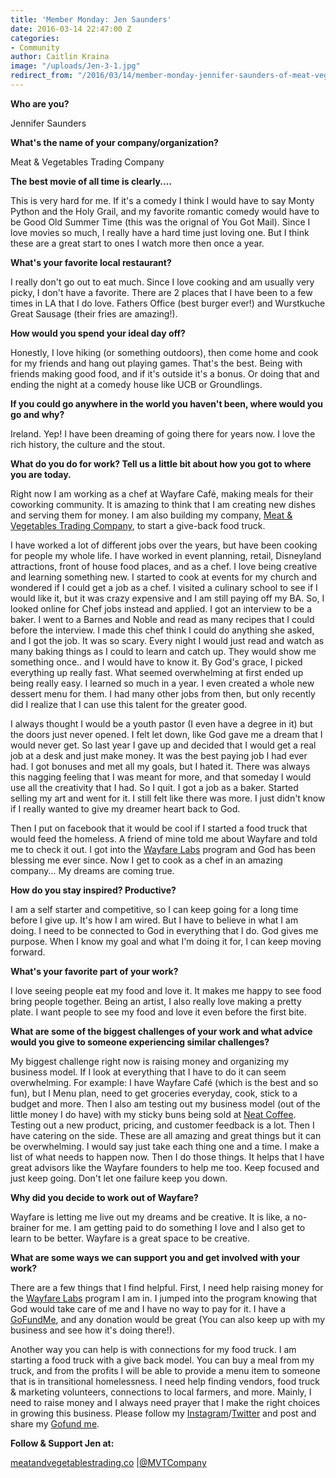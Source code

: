 ```yaml
---
title: 'Member Monday: Jen Saunders'
date: 2016-03-14 22:47:00 Z
categories:
- Community
author: Caitlin Kraina
image: "/uploads/Jen-3-1.jpg"
redirect_from: "/2016/03/14/member-monday-jennifer-saunders-of-meat-vegetables-trading-company/"
---
```


**Who are you?**

Jennifer Saunders

**What's the name of your company/organization?**

Meat & Vegetables Trading Company

**The best movie of all time is clearly....**

This is very hard for me. If it's a comedy I think I would have to say Monty Python and the Holy Grail, and my favorite romantic comedy would have to be Good Old Summer Time (this was the orignal of You Got Mail). Since I love movies so much, I really have a hard time just loving one. But I think these are a great start to ones I watch more then once a year. 

<!-- more --> 

**What's your favorite local restaurant?**

I really don't go out to eat much. Since I love cooking and am usually very picky, I don't have a favorite. There are 2 places that I have been to a few times in LA that I do love. Fathers Office (best burger ever!) and Wurstkuche Great Sausage (their fries are amazing!).

**How would you spend your ideal day off?**

Honestly, I love hiking (or something outdoors), then come home and cook for my friends and hang out playing games. That's the best. Being with friends making good food, and if it's outside it's a bonus. Or doing that and ending the night at a comedy house like UCB or Groundlings. 


**If you could go anywhere in the world you haven't been, where would you go and why?**

Ireland. Yep! I have been dreaming of going there for years now. I love the rich history, the culture and the stout. 

**What do you do for work? Tell us a little bit about how you got to where you are today.**

Right now I am working as a chef at Wayfare Café, making meals for their coworking community. It is amazing to think that I am creating new dishes and serving them for money. I am also building my company, [Meat & Vegetables Trading Company](http://meatandvegetablestrading.co), to start a give-back food truck. 

I have worked a lot of different jobs over the years, but have been cooking for people my whole life. I have worked in event planning, retail, Disneyland attractions, front of house food places, and as a chef. I love being creative and learning something new. I started to cook at events for my church and wondered if I could get a job as a chef. I visited a culinary school to see if I would like it, but it was crazy expensive and I am still paying off my BA. So, I looked online for Chef jobs instead and applied. I got an interview to be a baker. I went to a Barnes and Noble and read as many recipes that I could before the interview. I made this chef think I could do anything she asked, and I got the job. It was so scary. Every night I would just read and watch as many baking things as I could to learn and catch up. They would show me something once.. and I would have to know it. By God's grace, I picked everything up really fast. What seemed overwhelming at first ended up being really easy. I learned so much in a year. I even created a whole new dessert menu for them. I had many other jobs from then, but only recently did I realize that I can use this talent for the greater good. 

I always thought I would be a youth pastor (I even have a degree in it) but the doors just never opened. I felt let down, like God gave me a dream that I would never get. So last year I gave up and decided that I would get a real job at a desk and just make money. It was the best paying job I had ever had. I got bonuses and met all my goals, but I hated it. There was always this nagging feeling that I was meant for more, and that someday I would use all the creativity that I had. So I quit. I got a job as a baker. Started selling my art and went for it. I still felt like there was more. I just didn't know if I really wanted to give my dreamer heart back to God. 

Then I put on facebook that it would be cool if I started a food truck that would feed the homeless. A friend of mine told me about Wayfare and told me to check it out. I got into the [Wayfare Labs](https://wayfarelabs.org) program and God has been blessing me ever since. Now I get to cook as a chef in an amazing company... My dreams are coming true.

**How do you stay inspired? Productive?**

I am a self starter and competitive, so I can keep going for a long time before I give up. It's how I am wired. But I have to believe in what I am doing. I need to be connected to God in everything that I do. God gives me purpose. When I know my goal and what I'm doing it for, I can keep moving forward.

**What's your favorite part of your work?**

I love seeing people eat my food and love it. It makes me happy to see food bring people together. Being an artist, I also really love making a pretty plate. I want people to see my food and love it even before the first bite. 

**What are some of the biggest challenges of your work and what advice would you give to someone experiencing similar challenges?**

My biggest challenge right now is raising money and organizing my business model. If I look at everything that I have to do it can seem overwhelming. For example: I have Wayfare Café (which is the best and so fun), but I Menu plan, need to get groceries everyday, cook, stick to a budget and more. Then I also am testing out my business model (out of the little money I do have) with my sticky buns being sold at [Neat Coffee](https://neat.coffee). Testing out a new product, pricing, and customer feedback is a lot. Then I have catering on the side. These are all amazing and great things but it can be overwhelming. I would say just take each thing one and a time. I make a list of what needs to happen now. Then I do those things. It helps that I have great advisors like the Wayfare founders to help me too. Keep focused and just keep going. Don't let one failure keep you down. 

**Why did you decide to work out of Wayfare?**

Wayfare is letting me live out my dreams and be creative. It is like, a no-brainer for me. I am getting paid to do something I love and I also get to learn to be better. Wayfare is a great space to be creative. 

**What are some ways we can support you and get involved with your work?**

There are a few things that I find helpful. First, I need help raising money for the [Wayfare Labs](https://wayfarelabs.org) program I am in. I jumped into the program knowing that God would take care of me and I have no way to pay for it. I have a [GoFundMe](https://www.gofundme.com/5rmte5b5), and any donation would be great (You can also keep up with my business and see how it's doing there!).

Another way you can help is with connections for my food truck. I am starting a food truck with a give back model. You can buy a meal from my truck, and from the profits I will be able to provide a menu item to someone that is in transitional homelessness. I need help finding vendors, food truck & marketing volunteers, connections to local farmers, and more. Mainly, I need to raise money and I always need prayer that I make the right choices in growing this business. Please follow my [Instagram](http://instagram.com/MVTCompany)/[Twitter](http://twitter.com/MVTCompany) and post and share my [Gofund me](https://www.gofundme.com/5rmte5b5). 

**Follow & Support Jen at:**

[meatandvegetablestrading.co](http://meatandvegetablestrading.co) |[@MVTCompany](http://instagram.com/MVTCompany) 